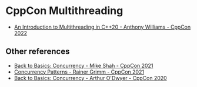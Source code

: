 # CppCon Multithreading

- [An Introduction to Multithreading in C++20 - Anthony Williams - CppCon 2022](https://www.youtube.com/watch?v=A7sVFJLJM-A)

## Other references

- [Back to Basics: Concurrency - Mike Shah - CppCon 2021](https://www.youtube.com/watch?v=pfIC-kle4b0)
- [Concurrency Patterns - Rainer Grimm - CppCon 2021](https://www.youtube.com/watch?v=A3DQxZCtKqo)
- [Back to Basics: Concurrency - Arthur O'Dwyer - CppCon 2020](https://www.youtube.com/watch?v=F6Ipn7gCOsY)
